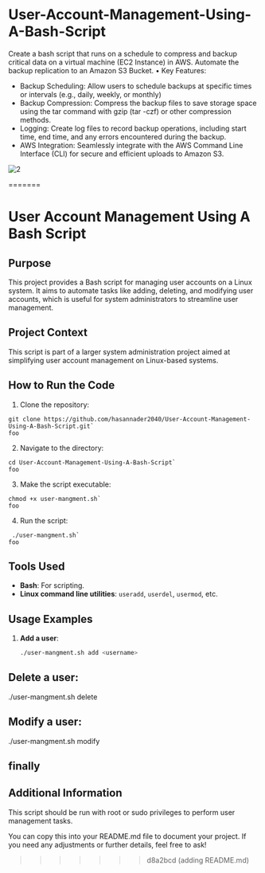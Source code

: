 # User-Account-Management-Using-A-Bash-Script

Create a bash script that runs on a schedule to compress and backup critical data on a virtual machine (EC2 Instance) in AWS.
Automate the backup replication to an Amazon S3 Bucket.
• Key Features:

- Backup Scheduling: Allow users to schedule backups at specific times or intervals (e.g., daily, weekly, or monthly)
- Backup Compression: Compress the backup files to save storage space using the tar command with gzip (tar -czf) or other compression methods.
- Logging: Create log files to record backup operations, including start time, end time, and any errors encountered during the backup.
- AWS Integration: Seamlessly integrate with the AWS Command Line
  Interface (CLI) for secure and efficient uploads to Amazon S3.


![2](https://github.com/user-attachments/assets/cd53527f-e421-4aa0-983f-6f3e3755d746)

=======
# User Account Management Using A Bash Script

## Purpose
This project provides a Bash script for managing user accounts on a Linux system. It aims to automate tasks like adding, deleting, and modifying user accounts, which is useful for system administrators to streamline user management.

## Project Context
This script is part of a larger system administration project aimed at simplifying user account management on Linux-based systems.

## How to Run the Code
1. Clone the repository: 

```console
git clone https://github.com/hasannader2040/User-Account-Management-Using-A-Bash-Script.git`
foo
```

2. Navigate to the directory: 

```console
cd User-Account-Management-Using-A-Bash-Script`
foo
```

3. Make the script executable: 

```console
chmod +x user-mangment.sh`
foo
```

4. Run the script:

```console
 ./user-mangment.sh`
foo
```

## Tools Used
- **Bash**: For scripting.
- **Linux command line utilities**: `useradd`, `userdel`, `usermod`, etc.

## Usage Examples
1. **Add a user**: 
   ```bash
   ./user-mangment.sh add <username>

## Delete a user:
./user-mangment.sh delete <username>

## Modify a user:
./user-mangment.sh modify <username> <options>

## finally 
## Additional Information
This script should be run with root or sudo privileges to perform user management tasks.


You can copy this into your README.md file to document your project. If you need any adjustments or further details, feel free to ask!
>>>>>>> d8a2bcd (adding README.md)
